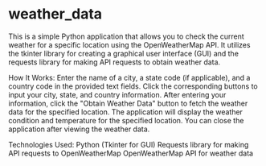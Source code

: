 # weather_data
This is a simple Python application that allows you to check the current weather for a specific location using the OpenWeatherMap API. It utilizes the tkinter library for creating a graphical user interface (GUI) and the requests library for making API requests to obtain weather data.

How It Works:
Enter the name of a city, a state code (if applicable), and a country code in the provided text fields.
Click the corresponding buttons to input your city, state, and country information.
After entering your information, click the "Obtain Weather Data" button to fetch the weather data for the specified location.
The application will display the weather condition and temperature for the specified location.
You can close the application after viewing the weather data.

Technologies Used:
Python (Tkinter for GUI)
Requests library for making API requests to OpenWeatherMap
OpenWeatherMap API for weather data

